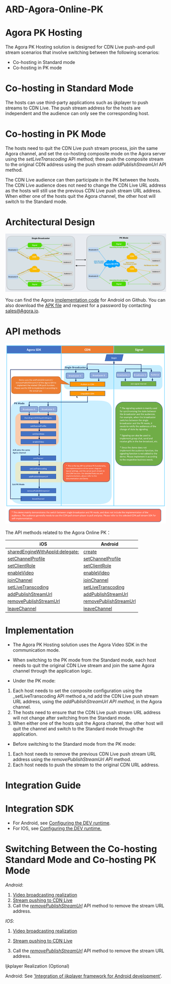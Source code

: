 # ARD-Agora-Online-PK

# **Agora PK Hosting**

The Agora PK Hosting solution is designed for CDN Live push-and-pull stream scenarios that involve switching between the following scenarios:

- Co-hosting in Standard mode
- Co-hosting in PK mode

# Co-hosting in Standard Mode

The hosts can use third-party applications such as ijkplayer to push streams to CDN Live. The push stream address for the hosts are independent and the audience can only see the corresponding host.

# Co-hosting in PK Mode

The hosts need to quit the CDN Live push stream process, join the same Agora channel, and set the co-hosting composite mode on the Agora server using the _setLiveTranscoding_ API method; then push the composite stream to the original CDN address using the push stream _addPublishStreamUrl_ API method.

The CDN Live audience can then participate in the PK between the hosts. The CDN Live audience does not need to change the CDN Live URL address as the hosts will still use the previous CDN Live push stream URL address. When either one of the hosts quit the Agora channel, the other host will switch to the Standard mode.

# **Architectural Design**
![ArchitectureDesign.png](Image/ArchitectureDesign_EN.png)

You can find the Agora [implementation code](https://github.com/AgoraIO/ARD-Agora-Online-PK/tree/master/Agora-Online-PK-Android) for Android on Github. You can also download the [APK file](https://pan.baidu.com/share/init?surl=T7Psw5KxNkSsYRPiTTB7Dg) and request for a password by contacting [sales@Agora.io](mailto:sales@agora.io).

# **API methods**

![PK 连麦架构设计](Image/API_list_EN.png)

The API methods related to the Agora Online PK：

iOS|Android
---|---
[sharedEngineWithAppId:delegate:](https://docs.agora.io/en/Interactive%20Broadcast/API%20Reference/oc/Classes/AgoraRtcEngineKit.html#//api/name/sharedEngineWithAppId:delegate:)|[create](https://docs.agora.io/en/Interactive%20Broadcast/API%20Reference/java/classio_1_1agora_1_1rtc_1_1_rtc_engine.html#a35466f690d0a9332f24ea8280021d5ed)
[setChannelProfile](https://docs.agora.io/en/Interactive%20Broadcast/API%20Reference/oc/Classes/AgoraRtcEngineKit.html#//api/name/setChannelProfile:)|[setChannelProfile](https://docs.agora.io/en/Interactive%20Broadcast/API%20Reference/java/classio_1_1agora_1_1rtc_1_1_rtc_engine.html#a1bfb76eb4365b8b97648c3d1b69f2bd6)
[setClientRole](https://docs.agora.io/en/Interactive%20Broadcast/API%20Reference/oc/Classes/AgoraRtcEngineKit.html#//api/name/setClientRole:)|[setClientRole](https://docs.agora.io/en/Interactive%20Broadcast/API%20Reference/java/classio_1_1agora_1_1rtc_1_1_rtc_engine.html#aa2affa28a23d44d18b6889fba03f47ec)
[enableVideo](https://docs.agora.io/en/Interactive%20Broadcast/API%20Reference/oc/Classes/AgoraRtcEngineKit.html#//api/name/enableVideo)|[enableVideo](https://docs.agora.io/en/Interactive%20Broadcast/API%20Reference/java/classio_1_1agora_1_1rtc_1_1_rtc_engine.html#a99ae52334d3fa255dfcb384b78b91c52)
[joinChannel](https://docs.agora.io/en/Interactive%20Broadcast/API%20Reference/oc/Classes/AgoraRtcEngineKit.html#//api/name/joinChannelByToken:channelId:info:uid:joinSuccess:)|[joinChannel](https://docs.agora.io/en/Interactive%20Broadcast/API%20Reference/java/classio_1_1agora_1_1rtc_1_1_rtc_engine.html#a8b308c9102c08cb8dafb4672af1a3b4c)
[setLiveTranscoding](https://docs.agora.io/en/2.3.1/product/Interactive%20Broadcast/API%20Reference/live_video_ios?platform=iOS#livetranscoding-ios)|[setLiveTranscoding](https://docs.agora.io/en/2.3.1/product/Interactive%20Broadcast/API%20Reference/live_video_android?platform=Android#setlivetranscoding)
[addPublishStreamUrl](https://docs.agora.io/en/2.3.1/product/Interactive%20Broadcast/API%20Reference/live_video_ios?platform=iOS#addpublishstreamurl-transcodingenabled)|[addPublishStreamUrl](https://docs.agora.io/en/2.3.1/product/Interactive%20Broadcast/API%20Reference/live_video_android?platform=Android#addpublishstreamurl)
[removePublishStreamUrl](https://docs.agora.io/en/2.3.1/product/Interactive%20Broadcast/API%20Reference/live_video_ios?platform=iOS#removepublishstreamurl)|[removePublishStreamUrl](https://docs.agora.io/en/2.3.1/product/Interactive%20Broadcast/API%20Reference/live_video_android?platform=Android#removepublishstreamurl)
[leaveChannel](https://docs.agora.io/en/Interactive%20Broadcast/API%20Reference/oc/Classes/AgoraRtcEngineKit.html#//api/name/leaveChannel:)|[leaveChannel](https://docs.agora.io/en/Interactive%20Broadcast/API%20Reference/java/classio_1_1agora_1_1rtc_1_1_rtc_engine.html#a2929e4a46d5342b68d0deb552c29d597)

# **Implementation**

- The Agora PK Hosting solution uses the Agora Video SDK in the communication mode.

- When switching to the PK mode from the Standard mode, each host needs to quit the original CDN Live stream and join the same Agora channel through the application logic.

- Under the PK mode:
1. Each host needs to set the composite configuration using the _setLiveTranscoding API method a_nd add the CDN Live push stream URL address, using the _addPublishStreamUrl API method,_ in the Agora channel.
2. The hosts need to ensure that the CDN Live push stream URL address will not change after switching from the Standard mode.
3. When either one of the hosts quit the Agora channel, the other host will quit the channel and switch to the Standard mode through the application.

- Before switching to the Standard mode from the PK mode:
1. Each host needs to remove the previous CDN Live push stream URL address using the _removePublishStreamUrl API_ method.
2. Each host needs to push the stream to the original CDN URL address.


# **Integration Guide**

# Integration SDK

- For Android, see [Configuring the DEV runtime](https://docs.agora.io/en/Interactive%20Broadcast/android_video?platform=Android).
- For IOS, see [Configuring the DEV runtime.](https://docs.agora.io/en/Interactive%20Broadcast/ios_video?platform=iOS)

# Switching Between the Co-hosting Standard Mode and Co-hosting PK Mode

_Android_:

1. [Video broadcasting realization](https://docs.agora.io/en/2.3.1/product/Interactive%20Broadcast/Quickstart%20Guide/broadcast_video_android?platform=Android)
2. [Stream pushing to CDN Live](https://docs.agora.io/en/2.3.1/product/Interactive%20Broadcast/Quickstart%20Guide/push_stream_android2.0?platform=Android)
3. Call the [_removePublishStreamUrl_](https://docs.agora.io/en/2.4/product/Interactive%20Broadcast/API%20Reference/live_video_android?platform=Android) API method to remove the stream URL address.

_IOS_:

1. [Video broadcasting realization](https://docs.agora.io/en/2.3.1/product/Interactive%20Broadcast/Quickstart%20Guide/broadcast_video_ios?platform=iOS)

1. [Stream pushing to CDN Live](https://docs.agora.io/en/2.3.1/product/Interactive%20Broadcast/Quickstart%20Guide/push_stream_ios2.0?platform=iOS)
2. Call the [_removePublishStreamUrl_](https://docs.agora.io/en/2.4/product/Interactive%20Broadcast/API%20Reference/live_video_ios?platform=iOS) API method to remove the stream URL address.

Ijkplayer Realization (Optional)

Android: See [&#39;Integration of ijkplayer framework for Android development&#39;](https://github.com/Bilibili/ijkplayer).
